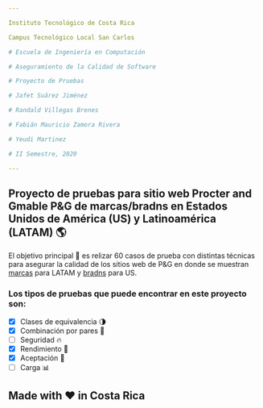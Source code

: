 ```yaml
---

Instituto Tecnológico de Costa Rica

Campus Tecnológico Local San Carlos

# Escuela de Ingeniería en Computación

# Aseguramiento de la Calidad de Software

# Proyecto de Pruebas

# Jafet Suárez Jiménez

# Randald Villegas Brenes

# Fabián Mauricio Zamora Rivera

# Yeudi Martinez

# II Semestre, 2020

---
```




## Proyecto de pruebas para sitio web Procter and Gmable P&amp;G de marcas/bradns en Estados Unidos de América (US) y Latinoamérica (LATAM) :earth_americas:

El objetivo principal :dart: es relizar 60 casos de prueba con distintas técnicas para asegurar la calidad de los sitios web de P&G en donde se muestran [marcas](https://latam.pg.com/marcas-y-productos/) para LATAM y [bradns](https://us.pg.com/brands/) para US.

### Los tipos de pruebas que puede encontrar en este proyecto son:
- [X] Clases de equivalencia :last_quarter_moon:
- [X] Combinación por pares :couple_with_heart:
- [ ] Seguridad :fire:
- [X] Rendimiento :runner:
- [X] Aceptación :cinema:
- [ ] Carga :bar_chart:

## Made with :heart: in Costa Rica
